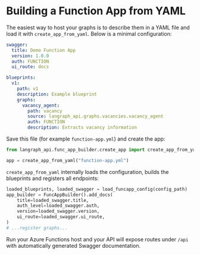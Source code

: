 # Building a Function App from YAML

The easiest way to host your graphs is to describe them in a YAML file and load it with `create_app_from_yaml`.
Below is a minimal configuration:

```yaml
swagger:
  title: Demo Function App
  version: 1.0.0
  auth: FUNCTION
  ui_route: docs

blueprints:
  v1:
    path: v1
    description: Example blueprint
    graphs:
      vacancy_agent:
        path: vacancy
        source: langraph_api.graphs.vacancies.vacancy_agent
        auth: FUNCTION
        description: Extracts vacancy information
```

Save this file (for example `function-app.yml`) and create the app:

```python
from langraph_api.func_app_builder.create_app import create_app_from_yaml

app = create_app_from_yaml("function-app.yml")
```

`create_app_from_yaml` internally loads the configuration, builds the blueprints and registers all endpoints:

```python
loaded_blueprints, loaded_swagger = load_funcapp_config(config_path)
app_builder = FuncAppBuilder().add_docs(
    title=loaded_swagger.title,
    auth_level=loaded_swagger.auth,
    version=loaded_swagger.version,
    ui_route=loaded_swagger.ui_route,
)
# ...register graphs...
```

Run your Azure Functions host and your API will expose routes under `/api` with automatically generated Swagger documentation.
